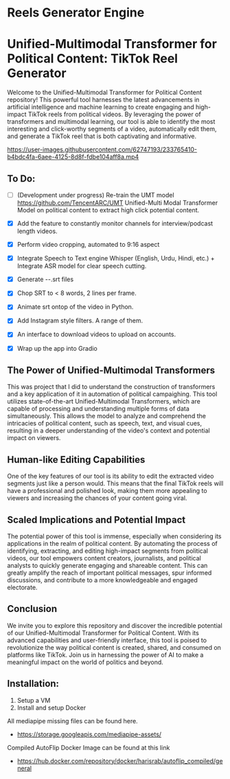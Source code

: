 # Reels Generator Engine

# Unified-Multimodal Transformer for Political Content: TikTok Reel Generator

Welcome to the Unified-Multimodal Transformer for Political Content repository! This powerful tool harnesses the latest advancements in artificial intelligence and machine learning to create engaging and high-impact TikTok reels from political videos. By leveraging the power of transformers and multimodal learning, our tool is able to identify the most interesting and click-worthy segments of a video, automatically edit them, and generate a TikTok reel that is both captivating and informative.

https://user-images.githubusercontent.com/62747193/233765410-b4bdc4fa-6aee-4125-8d8f-fdbe104aff8a.mp4

## To Do:

- [ ] (Development under progress) Re-train the UMT model https://github.com/TencentARC/UMT Unified-Multi Modal Transformer Model on political content to extract high click potential content.
- [x] Add the feature to constantly monitor channels for interview/podcast length videos.
- [x] Perform video cropping, automated to 9:16 aspect
- [x] Integrate Speech to Text engine Whisper (English, Urdu, Hindi, etc.) + Integrate ASR model for clear speech cutting.
- [x] Generate --.srt files
- [x] Chop SRT to < 8 words, 2 lines per frame.
- [x] Animate srt ontop of the video in Python.
- [x] Add Instagram style filters. A range of them.
- [x] An interface to download videos to upload on accounts.
- [x] Wrap up the app into Gradio


## The Power of Unified-Multimodal Transformers

This was project that I did to understand the construction of transformers and a key application of it in automation of political campaighing. This tool utilizes state-of-the-art Unified-Multimodal Transformers, which are capable of processing and understanding multiple forms of data simultaneously. This allows the model to analyze and comprehend the intricacies of political content, such as speech, text, and visual cues, resulting in a deeper understanding of the video's context and potential impact on viewers.

## Human-like Editing Capabilities

One of the key features of our tool is its ability to edit the extracted video segments just like a person would. This means that the final TikTok reels will have a professional and polished look, making them more appealing to viewers and increasing the chances of your content going viral.

## Scaled Implications and Potential Impact

The potential power of this tool is immense, especially when considering its applications in the realm of political content. By automating the process of identifying, extracting, and editing high-impact segments from political videos, our tool empowers content creators, journalists, and political analysts to quickly generate engaging and shareable content. This can greatly amplify the reach of important political messages, spur informed discussions, and contribute to a more knowledgeable and engaged electorate.

## Conclusion

We invite you to explore this repository and discover the incredible potential of our Unified-Multimodal Transformer for Political Content. With its advanced capabilities and user-friendly interface, this tool is poised to revolutionize the way political content is created, shared, and consumed on platforms like TikTok. Join us in harnessing the power of AI to make a meaningful impact on the world of politics and beyond.



## Installation:

1. Setup a VM
2. Install and setup Docker

All mediapipe missing files can be found here.
- https://storage.googleapis.com/mediapipe-assets/

Compiled AutoFlip Docker Image can be found at this link
- https://hub.docker.com/repository/docker/harisrab/autoflip_compiled/general
